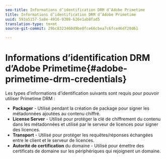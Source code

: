 ```yaml
---
seo-title: Informations d’identification DRM d’Adobe Primetime
title: Informations d’identification DRM d’Adobe Primetime
uuid: 593a5157-5a8e-4916-9308-626e1ab8fad5
translation-type: tm+mt
source-git-commit: 29bc8323460d9be0fce66cbea7c6fce46df20d61

---
```



# Informations d’identification DRM d’Adobe Primetime{#adobe-primetime-drm-credentials}

Les types d’informations d’identification suivants sont requis pour pouvoir utiliser Primetime DRM :

* **Packager** - Utilisé pendant la création de package pour signer les métadonnées ajoutées au contenu chiffré.
* **License Server** - Utilisé pour protéger la clé de chiffrement du contenu dans les métadonnées et utilisé par le serveur de licences pour signer des licences.
* **Transport** - Utilisé pour protéger les requêtes/réponses échangées entre le client et le serveur de licences.
* **Autorité de certification** du domaine - Utilisé pour émettre des certificats de domaine sur les périphériques qui rejoignent un domaine.

